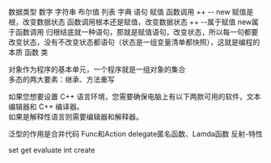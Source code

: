 ﻿数据类型 数字 字符串 布尔值 列表 字典
语句 赋值 函数调用 ++ -- new
赋值是根，改变数据状态
函数调用根本还是赋值，改变数据状态
++ --属于赋值
new属于函数调用
归根结底就一种语句，那就是赋值语句，改变状态，所以每一句都要改变状态，没有不改变状态都语句（状态是一组变量清单都快照），这就是编程的本质
函数
类



对象作为程序的基本单元，一个程序就是一组对象的集合  
多态的两大要素：继承、方法重写  


如果您想要设置 C++ 语言环境，您需要确保电脑上有以下两款可用的软件，文本编辑器和 C++ 编译器。  
如果是解释性语言则需要编辑器和解释器。  


泛型的作用是合并代码
Func和Action
delegate匿名函数、Lamda函数
反射-特性



set
get
evaluate
int
create